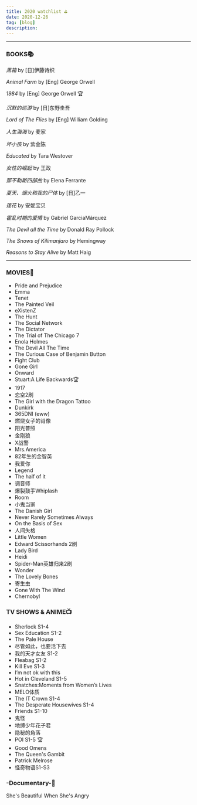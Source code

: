 ```yaml
---
title: 2020 watchlist ⛳️
date: 2020-12-26
tag: [blog]
description:
---
```


------

### BOOKS📚

*黑箱*   by [日]伊藤诗织

*Animal Farm*      by [Eng] George Orwell

*1984*           by [Eng] George Orwell 🏆

*沉默的巡游*        by [日]东野圭吾

*Lord of The Flies*  by [Eng] William Golding

*人生海海*         by 麦家

*坏小孩*           by 紫金陈

*Educated*         by Tara Westover

*女性的崛起*        by 王政

*那不勒斯四部曲*      by Elena Ferrante

*夏天、烟火和我的尸体* by [日]乙一

*莲花*               by 安妮宝贝

*霍乱时期的爱情*             by Gabriel GarciaMárquez 

*The Devil all the Time*    by Donald Ray Pollock 

*The Snows of Kilimanjaro*      by Hemingway

*Reasons to Stay Alive*    by Matt Haig

------

### MOVIES🎥

- Pride and Prejudice
- Emma
- Tenet
- The Painted Veil
- eXistenZ
- The Hunt
- The Social Network
- The Dictator
- The Trial of The Chicago 7
- Enola Holmes
- The Devil All The Time
- The Curious Case of Benjamin Button
- Fight Club
- Gone Girl
- Onward
- Stuart:A Life Backwards🏆
- 1917
- 恋空2刷
- The Girl with the Dragon Tattoo
- Dunkirk
- 365DNI (eww)
- 燃烧女子的肖像
- 阳光普照
- 金刚狼
- X战警
- Mrs.America
- 82年生的金智英
- 我爱你
- Legend
- The half of it
- 调音师
- 爆裂鼓手Whiplash
- Room
- 小鬼当家
- The Danish Girl
- Never Rarely Sometimes Always
- On the Basis of Sex
- 人间失格
- Little Women
- Edward Scissorhands 2刷
- Lady Bird
- Heidi
- Spider-Man英雄归来2刷
- Wonder
- The Lovely Bones
- 寄生虫
- Gone With The Wind
- Chernobyl

### TV SHOWS & ANIME📺

- Sherlock S1-4
- Sex Education  S1-2
- The Pale House
- 尽管如此，也要活下去
- 我的天才女友  S1-2
- Fleabag  S1-2
- Kill Eve  S1-3
- I’m not ok with this
- Hot in Cleveland  S1-5
- Snatches:Moments from Women’s Lives
- MELO体质
- The IT Crown S1-4
- The Desperate Housewives S1-4
- Friends S1-10
- 鬼怪
- 地缚少年花子君
- 隐秘的角落
- POI  S1-5 🏆
- Good Omens
- The Queen's Gambit
- Patrick Melrose
- 怪奇物语S1-S3

### -Documentary-🔮

She's Beautiful When She's Angry

